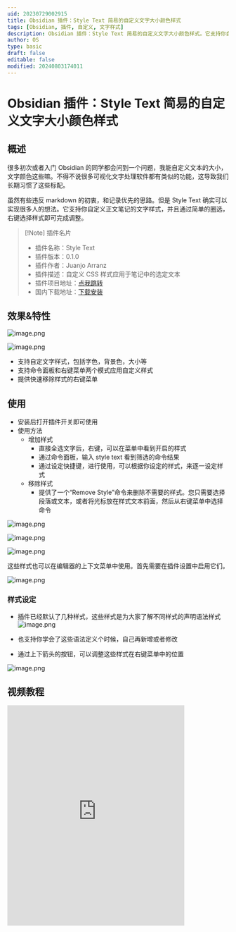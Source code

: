 ```yaml
---
uid: 20230729002915
title: Obsidian 插件：Style Text 简易的自定义文字大小颜色样式
tags: [Obsidian, 插件, 自定义, 文字样式]
description: Obsidian 插件：Style Text 简易的自定义文字大小颜色样式。它支持你自定义正文笔记的文字样式，并且通过简单的圈选，右键选择样式即可完成调整。
author: OS
type: basic
draft: false
editable: false
modified: 20240803174011
---
```


# Obsidian 插件：Style Text 简易的自定义文字大小颜色样式

## 概述

很多初次或者入门 Obsidian 的同学都会问到一个问题，我能自定义文本的大小，文字颜色这些嘛。不得不说很多可视化文字处理软件都有类似的功能，这导致我们长期习惯了这些标配。

虽然有些违反 markdown 的初衷，和记录优先的思路。但是 Style Text 确实可以实现很多人的想法。它支持你自定义正文笔记的文字样式，并且通过简单的圈选，右键选择样式即可完成调整。

> [!Note] 插件名片
> - 插件名称：Style Text
> - 插件版本：0.1.0
> - 插件作者：Juanjo Arranz
> - 插件描述：自定义 CSS 样式应用于笔记中的选定文本
> - 插件项目地址：[点我跳转](https://github.com/juanjoarranz/style-text-obsidian-plugin)
> - 国内下载地址：[下载安装](https://pkmer.cn/products/plugin/pluginMarket/?style-text)

## 效果&特性

![image.png](https://cdn.pkmer.cn/images/20230729004357.png!pkmer)

![image.png](https://cdn.pkmer.cn/images/20230729004626.png!pkmer)

- 支持自定文字样式，包括字色，背景色，大小等
- 支持命令面板和右键菜单两个模式应用自定义样式
- 提供快速移除样式的右键菜单

## 使用

- 安装后打开插件开关即可使用
- 使用方法
	- 增加样式
		- 直接全选文字后，右键，可以在菜单中看到开启的样式
		- 通过命令面板，输入 style text 看到筛选的命令结果
		- 通过设定快捷键，进行使用，可以根据你设定的样式，来逐一设定样式
	- 移除样式
		- 提供了一个“Remove Style”命令来删除不需要的样式。您只需要选择段落或文本，或者将光标放在样式文本前面，然后从右键菜单中选择命令

![image.png](https://cdn.pkmer.cn/images/20230729005918.png!pkmer)

![image.png](https://cdn.pkmer.cn/images/20230729005828.png!pkmer)

![image.png](https://cdn.pkmer.cn/images/20230729005648.png!pkmer)

这些样式也可以在编辑器的上下文菜单中使用。首先需要在插件设置中启用它们。

![image.png](https://cdn.pkmer.cn/images/20230729005805.png!pkmer)

### 样式设定

- 插件已经默认了几种样式，这些样式是为大家了解不同样式的声明语法样式
![image.png](https://cdn.pkmer.cn/images/20230729005019.png!pkmer)

- 也支持你学会了这些语法定义个时候，自己再新增或者修改
- 通过上下箭头的按钮，可以调整这些样式在右键菜单中的位置

![image.png](https://cdn.pkmer.cn/images/20230729010027.png!pkmer)

## 视频教程

<iframe src="https://player.bilibili.com/player.html?isOutside=true&aid=1805944292&bvid=BV1Fb421n7Tk&cid=1585810960&p=1&autoplay=false" scrolling="no" border="0" frameborder="no" framespacing="0" allowfullscreen="true" width="80%" height="500"> </iframe>

